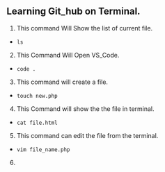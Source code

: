 ## Learning Git_hub on Terminal.

1. This command Will Show the list of current file.
- `ls`
2. This Command Will Open VS_Code.
- `code .`
3. This command will create a file.
- `touch new.php`
4. This Command will show the the file in terminal.
- `cat file.html`
5. This command can edit the file from the terminal.
- `vim file_name.php`
6. 